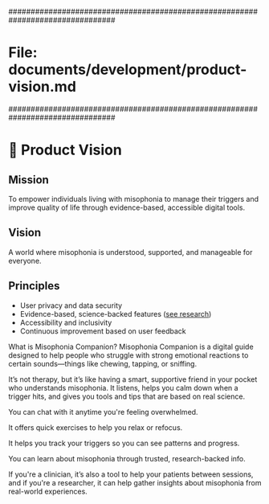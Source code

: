 <!-- File: documents/development/product-vision.md -->
################################################################################
# File: documents/development/product-vision.md
################################################################################
# 🌟 Product Vision

## Mission
To empower individuals living with misophonia to manage their triggers and improve quality of life through evidence-based, accessible digital tools.

## Vision
A world where misophonia is understood, supported, and manageable for everyone.

## Principles
- User privacy and data security
- Evidence-based, science-backed features ([see research](../research/academic-sources.md))
- Accessibility and inclusivity
- Continuous improvement based on user feedback

What is Misophonia Companion?
Misophonia Companion is a digital guide designed to help people who struggle with strong emotional reactions to certain sounds—things like chewing, tapping, or sniffing.

It’s not therapy, but it’s like having a smart, supportive friend in your pocket who understands misophonia. It listens, helps you calm down when a trigger hits, and gives you tools and tips that are based on real science.

You can chat with it anytime you're feeling overwhelmed.

It offers quick exercises to help you relax or refocus.

It helps you track your triggers so you can see patterns and progress.

You can learn about misophonia through trusted, research-backed info.

If you're a clinician, it’s also a tool to help your patients between sessions, and if you're a researcher, it can help gather insights about misophonia from real-world experiences.